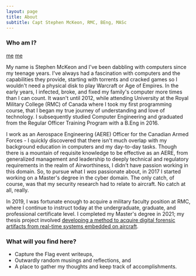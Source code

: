 ```yaml
---
layout: page
title: About
subtitle: Capt Stephen McKeon, RMC, BEng, MASc
---
```


### Who am I? 

[me](assets/img/BW.png) [me](assets/img/RGB.png)

My name is Stephen McKeon and I've been dabbling with computers since my teenage years. I've always had a fascination with computers and the capabilities they provide, starting with torrents and cracked games so I wouldn't need a physical disk to play Warcraft or Age of Empires. In the early years, I infected, broke, and fixed my family's computer more times than I can count. It wasn't until 2012, while attending University at the Royal Military College (RMC) of Canada where I took my first programming course, that I began my true journey of  understanding and love of technology. I subsequently studied Computer Engineering and graduated from the Regular Officer Training Program with a B.Eng in 2016.

I work as an Aerospace Engineering (AERE) Officer for the Canadian Armed Forces - I quickly discovered that there isn't much overlap with my background education in computers and my day-to-day tasks. Though there is a mountain of requisite knowledge to be effective as an AERE, from generalized management and leadership to deeply technical and regulatory requirements in the realm of Airworthiness, I didn't have passion working in this domain. So, to pursue what I *was* passionate about, in 2017 I started working on a Master's degree in the cyber domain. The only catch, of course, was that my security research had to relate to aircraft. No catch at all, really.

In 2019, I was fortunate enough to acquire a military faculty position at RMC, where I continue to instruct today at the undergraduate, graduate, and professional certificate level. I completed my Master's degree in 2021; my thesis project involved [developing a method to acquire digital forensic artifacts from real-time systems embedded on aircraft](https://github.com/SteveMcKeon/sleuthkit_custom).

### What will you find here?

* Capture the Flag event writeups,
* Outwardly random musings and reflections, and
* A place to gather my thoughts and keep track of accomplishments.
